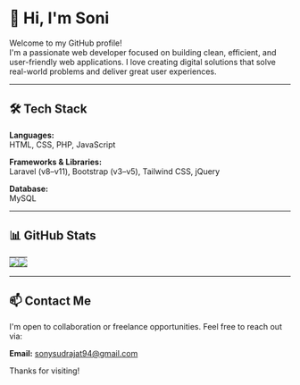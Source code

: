 # 👋 Hi, I'm Soni

Welcome to my GitHub profile!  
I'm a passionate web developer focused on building clean, efficient, and user-friendly web applications. I love creating digital solutions that solve real-world problems and deliver great user experiences.

---

## 🛠️ Tech Stack

**Languages:**  
HTML, CSS, PHP, JavaScript

**Frameworks & Libraries:**  
Laravel (v8–v11), Bootstrap (v3–v5), Tailwind CSS, jQuery

**Database:**  
MySQL

---

## 📊 GitHub Stats

<table cellspacing="0" cellpadding="0" style="border: none;">
  <tr>
    <td style="padding: 0; border: none;">
      <img src="https://github-readme-stats.vercel.app/api?username=SonnySon1&theme=prussian&show_icons=true&hide_border=true&count_private=true" />
    </td>
    <td style="padding: 0; border: none;">
      <img src="https://github-readme-stats.vercel.app/api/top-langs/?username=SonnySon1&theme=prussian&show_icons=true&hide_border=true&layout=compact" />
    </td>
  </tr>
</table>

---

## 📫 Contact Me

I'm open to collaboration or freelance opportunities. Feel free to reach out via:

**Email:** [sonysudrajat94@gmail.com](mailto:sonysudrajat94@gmail.com)

Thanks for visiting!

